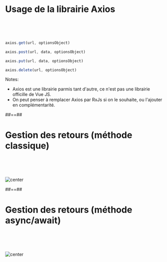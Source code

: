 <!-- .slide: class="with-code inconsolata" -->
# Usage de la librairie Axios
<br><br><br>

```javascript
axios.get(url, optionsObject)

axios.post(url, data, optionsObject)

axios.put(url, data, optionsObject)

axios.delete(url, optionsObject)
```
<!-- .element: class="big-code" -->
Notes:
- Axios est une librairie parmis tant d'autre, ce n'est pas une librairie officille de Vue JS.
- On peut penser à remplacer Axios par RxJs si on le souhaite, ou l'ajouter en complémentarité.

##==##

<!-- .slide" -->
# Gestion des retours (méthode classique)
<br><br><br>

![center](assets/images/school/server-communication/classic_gestion.png)

##==##

<!-- .slide: class="" -->
# Gestion des retours (méthode async/await)
<br><br><br>

![center](assets/images/school/server-communication/async_await_gestion.png)
